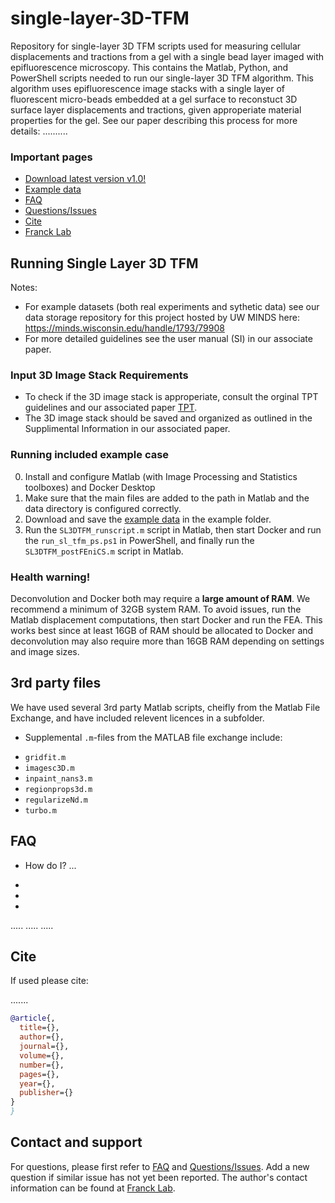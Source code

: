 # single-layer-3D-TFM
Repository for single-layer 3D TFM scripts used for measuring cellular displacements and tractions from a gel with a single bead layer imaged with epifluorescence microscopy. This contains the Matlab, Python, and PowerShell scripts needed to run our single-layer 3D TFM algorithm. This algorithm uses epifluorescence image stacks with a single layer of fluorescent micro-beads embedded at a gel surface to reconstuct 3D surface layer displacements and tractions, given approperiate material properties for the gel. See our paper describing this process for more details: ..........



### Important pages
* [Download latest version v1.0!](https://github.com/FranckLab/single-layer-3D-TFM/releases)
* [Example data](https://minds.wisconsin.edu/handle/1793/79908)
* [FAQ](https://github.com/FranckLab/single-layer-3D-TFM#faq)
* [Questions/Issues](https://github.com/FranckLab/single-layer-3D-TFM/issues)
* [Cite](https://github.com/FranckLab/single-layer-3D-TFM#cite)
* [Franck Lab](https://www.franck.engr.wisc.edu)
 
## Running Single Layer 3D TFM

Notes: 
  - For example datasets (both real experiments and sythetic data) see our data storage repository for this project hosted by UW MINDS here: https://minds.wisconsin.edu/handle/1793/79908
  - For more detailed guidelines see the user manual (SI) in our associate paper.

### Input 3D Image Stack Requirements
* To check if the 3D image stack is approperiate, consult the orginal TPT guidelines and our associated paper [TPT](https://github.com/FranckLab/T-PT).
* The 3D image stack should be saved and organized as outlined in the Supplimental Information in our associated paper. 

### Running included example case
0. Install and configure Matlab (with Image Processing and Statistics toolboxes) and Docker Desktop 
1. Make sure that the main files are added to the path in Matlab and the data directory is configured correctly.
2. Download and save the [example data](https://minds.wisconsin.edu/handle/1793/79908) in the example folder. 
3. Run the `SL3DTFM_runscript.m` script in Matlab, then start Docker and run the `run_sl_tfm_ps.ps1` in PowerShell, and finally run the `SL3DTFM_postFEniCS.m` script in Matlab.

### Health warning!
Deconvolution and Docker both may require a **large amount of RAM**. We recommend a minimum of 32GB system RAM. To avoid issues, run the Matlab displacement computations, then start Docker and run the FEA. This works best since at least 16GB of RAM should be allocated to Docker and deconvolution may also require more than 16GB RAM depending on settings and image sizes.

## 3rd party files
We have used several 3rd party Matlab scripts, cheifly from the Matlab File Exchange, and have included relevent licences in a subfolder.
* Supplemental `.m`-files from the MATLAB file exchange include:
 - `gridfit.m`
 - `imagesc3D.m`
 - `inpaint_nans3.m`
 - `regionprops3d.m`
 - `regularizeNd.m`
 - `turbo.m`
 
## FAQ

* How do I? ...
 -
 -
 -
.....
.....
.....


## Cite
If used please cite:

.......

```bibtex
@article{,
  title={},
  author={},
  journal={},
  volume={},
  number={},
  pages={},
  year={},
  publisher={}
}
}
```

## Contact and support
For questions, please first refer to [FAQ](https://github.com/FranckLab/single-layer-3D-TFM#faq) and [Questions/Issues](https://github.com/FranckLab/single-layer-3D-TFM/issues). Add a new question if similar issue has not yet been reported. The author's contact information can be found at [Franck Lab](https://www.franck.engr.wisc.edu).

